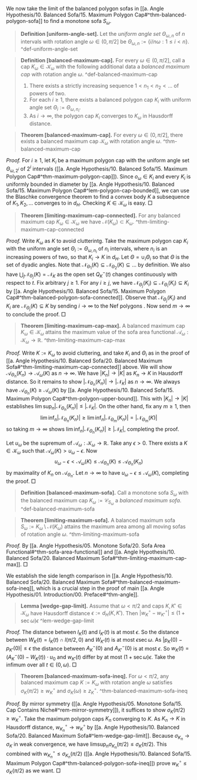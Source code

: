 We now take the limit of the balanced polygon sofas in [[a. Angle Hypothesis/10. Balanced Sofa/15. Maximum Polygon Cap#^thm-balanced-polygon-sofa]] to find a monotone sofa $S_\omega$.

> __Definition [uniform-angle-set].__ Let the _uniform angle set_ $\Theta_{\omega, n}$ of $n$ intervals with rotation angle $\omega \in (0, \pi/2]$ be $\Theta_{\omega, n} := \left\{ i / n\omega : 1 \leq i < n \right\}$. ^def-uniform-angle-set

> __Definition [balanced-maximum-cap].__ For every $\omega \in (0, \pi/2]$, call a cap $K_\omega \in \mathcal{K}_\omega$ with the following additional data a _balanced maximum cap_ with rotation angle $\omega$. ^def-balanced-maximum-cap
> 
> 1. There exists a strictly increasing sequence $1 < n_1 < n_2 < \dots$ of powers of two.
> 2. For each $i \geq 1$, there exists a balanced polygon cap $K_i$ with uniform angle set $\Theta_i := \Theta_{\omega, n_i}$.
> 3. As $i \to \infty$, the polygon cap $K_i$ converges to $K_\omega$ in Hausdorff distance.

> __Theorem [balanced-maximum-cap].__ For every $\omega \in (0, \pi/2]$, there exists a balanced maximum cap $\mathcal{K}_\omega$ with rotation angle $\omega$. ^thm-balanced-maximum-cap

_Proof._ For $i \geq 1$, let $K_i$ be a maximum polygon cap with the uniform angle set $\Theta_{\omega, 2^i}$ of $2^i$ intervals ([[a. Angle Hypothesis/10. Balanced Sofa/15. Maximum Polygon Cap#^thm-maximum-polygon-cap]]). Since $o_\omega \in K_i$ and every $K_i$ is uniformly bounded in diameter by [[a. Angle Hypothesis/10. Balanced Sofa/15. Maximum Polygon Cap#^lem-polygon-cap-bounded]], we can use the Blaschke convergence theorem to find a convex body $K$ a subsequence of $K_1, K_2, \dots$ converges to in $d_H$. Checking $K \in \mathcal{K}_\omega$ is easy. □

> __Theorem [limiting-maximum-cap-connected].__ For any balanced maximum cap $K_\omega \in \mathcal{K}_\omega$ we have $\mathcal{N}(K_\omega) \subset K_\omega$. ^thm-limiting-maximum-cap-connected

_Proof._ Write $K_\omega$ as $K$ to avoid clutterintg. Take the maximum polygon cap $K_i$ with the uniform angle set $\Theta_i := \Theta_{\omega, n_i}$ of $n_i$ intervals, where $n_i$ is an increasing powers of two, so that $K_i \to K$ in $d_H$. Let $\Theta = \cup_i \Theta_i$ so that $\Theta$ is the set of dyadic angles. Note that $\mathcal{N}_{\Theta_1}(K) \subseteq \mathcal{N}_{\Theta_2}(K) \subseteq \dots$ by definition. We also have $\bigcup_{j} \mathcal{N}_{\Theta_j}(K) = \mathcal{N}_K$ as the open set $Q_K^-(t)$ changes continuously with respect to $t$. Fix arbitrary $j \geq 1$. For any $i \geq j$, we have $\mathcal{N}_{\Theta_j}(K_i) \subseteq \mathcal{N}_{\Theta_i}(K_i) \subseteq K_i$ by [[a. Angle Hypothesis/10. Balanced Sofa/15. Maximum Polygon Cap#^thm-balanced-polygon-sofa-connected]]. Observe that $\mathcal{N}_{\Theta_j}(K_i)$ and $K_i$ are  $\mathcal{N}_{\Theta_j}(K) \subseteq K$ by sending $i \to \infty$ to the Nef polygons . Now send $m \to \infty$ to conclude the proof. □

> __Theorem [limiting-maximum-cap-max].__ A balanced maximum cap $K_\omega \in \mathcal{K}_\omega$ attains the maximum value of the sofa area functional $\mathcal{A}_\omega : \mathcal{K}_\omega \to \mathbb{R}$. ^thm-limiting-maximum-cap-max

_Proof._ Write $K := K_\omega$ to avoid cluttering, and take $K_i$ and $\Theta_i$ as in the proof of [[a. Angle Hypothesis/10. Balanced Sofa/20. Balanced Maximum Sofa#^thm-limiting-maximum-cap-connected]] above. We will show $\mathcal{A}_{\Theta_n}(K_n) \to \mathcal{A}_\omega(K)$ as $n \to \infty$. We have $|K_n| \to |K|$ as $K_n \to K$ in Hausdorff distance. So it remains to show $|\mathcal{N}_{\Theta_n}(K_n)| \to |\mathcal{N}_K|$ as $n \to \infty$. We always have $\mathcal{A}_{\Theta_n}(K) \geq \mathcal{A}_\omega(K)$ by [[a. Angle Hypothesis/10. Balanced Sofa/15. Maximum Polygon Cap#^thm-polygon-upper-bound]]. This with $|K_n| \to |K|$ establishes $\lim \sup_n{ |\mathcal{N}_{\Theta_n}(K_n)| } \leq |\mathcal{N}_K|$. On the other hand, fix any $m \geq 1$, then
$$
\lim \inf_{n} |\mathcal{N}_{\Theta_n}(K_n)| \geq \lim \inf_{n} |\mathcal{N}_{\Theta_m}(K_n)| =  |\mathcal{N}_{\Theta_m}(K)|
$$
so taking $m \to \infty$ shows $\lim \inf_{n} |\mathcal{N}_{\Theta_n}(K_n)| \geq |\mathcal{N}_K|$, completing the proof.

Let $u_\omega$ be the supremum of $\mathcal{A}_\omega : \mathcal{K}_\omega \to \mathbb{R}$. Take any $\epsilon > 0$. There exists a $K \in \mathcal{K}_\omega$ such that $\mathcal{A}_\omega(K) > u_\omega - \epsilon$. Now
$$
u_\omega - \epsilon < \mathcal{A}_\omega(K) \leq \mathcal{A}_{\Theta_n}(K) \leq \mathcal{A}_{\Theta_n}(K_n)
$$
by maximality of $K_n$ on $\mathcal{A}_{\Theta_n}$. Let $n \to \infty$ to have $u_\omega - \epsilon \leq \mathcal{A}_\omega(K)$, completing the proof. □

> __Definition [balanced-maximum-sofa].__ Call a monotone sofa $S_\omega$ with the balanced maximum cap $K_\omega := \mathcal{C}_{S_\omega}$ a _balanced maximum sofa_. ^def-balanced-maximum-sofa

> __Theorem [limiting-maximum-sofa].__ A balanced maximum sofa $S_\omega := K_\omega \setminus \mathcal{N}(K_\omega)$ attains the maximum area among all moving sofas of rotation angle $\omega$. ^thm-limiting-maximum-sofa

_Proof._ By [[a. Angle Hypothesis/05. Monotone Sofa/20. Sofa Area Functional#^thm-sofa-area-functional]] and [[a. Angle Hypothesis/10. Balanced Sofa/20. Balanced Maximum Sofa#^thm-limiting-maximum-cap-max]]. □

We establish the side length comparison in [[a. Angle Hypothesis/10. Balanced Sofa/20. Balanced Maximum Sofa#^thm-balanced-maximum-sofa-ineq]], which is a crucial step in the proof of main [[a. Angle Hypothesis/01. Introduction/00. Preface#^thm-angle]].

> __Lemma [wedge-gap-limit].__ Assume that $\omega < \pi/2$ and caps $K, K' \in \mathcal{K}_\omega$ have Hausdorff distance $\epsilon := d_H(K, K')$. Then $|w_K^{\circ} - w_{K'}^{\circ}| \leq (1 + \sec \omega) \epsilon$ ^lem-wedge-gap-limit

_Proof._ The distance between $l_K(t)$ and $l_{K'}(t)$ is at most $\epsilon$. So the distance between $W_K(t) = l_K(t) \cap l(\pi/2, 0)$ and $W_{K'}(t)$ is at most $\epsilon \sec \omega$. As $|p_K(0) - p_{K'}(0)|\leq \epsilon$ the distance between $A_K^-(0)$ and $A_{K'}^-(0)$ is at most $\epsilon$. So $w_K(t) = (A_K^-(0) - W_K(t)) \cdot u_0$ and $w_{K'}(t)$ differ by at most $(1 + \sec \omega) \epsilon$. Take the infimum over all $t \in (0, \omega)$. □

> __Theorem [balanced-maximum-sofa-ineq].__ For $\omega < \pi/2$, any balanced maximum cap $K := K_\omega$ with rotation angle $\omega$ satisfies $\sigma_K(\pi/2) \geq w_K^\circ$ and $\sigma_K(\omega) \geq z_K^\circ$. ^thm-balanced-maximum-sofa-ineq

_Proof._ By mirror symmetry ([[a. Angle Hypothesis/05. Monotone Sofa/15. Cap Contains Niche#^rem-mirror-symmetry]]), it suffices to show $\sigma_K(\pi/2) \geq w_K^\circ$. Take the maximum polygon caps $K_n$ converging to $K$. As $K_n \to K$ in Hausdorff distance, $w_{K_n} ^{\circ} \to w_K^{\circ}$ by [[a. Angle Hypothesis/10. Balanced Sofa/20. Balanced Maximum Sofa#^lem-wedge-gap-limit]]. Because $\sigma_{K_n} \to \sigma_K$ in weak convergence, we have $\limsup_{ n } \sigma_{K_n}(\pi/2) \leq \sigma_K(\pi/2)$. This combined with $w_{K_n}^{\circ} \leq \sigma_{K_n}(\pi/2)$ ([[a. Angle Hypothesis/10. Balanced Sofa/15. Maximum Polygon Cap#^thm-balanced-polygon-sofa-ineq]]) prove $w_K^\circ \leq \sigma_K(\pi/2)$ as we want. □